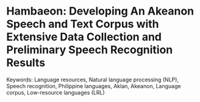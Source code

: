 # Hambaeon: Developing An Akeanon Speech and Text Corpus with Extensive Data Collection and Preliminary Speech Recognition Results
Keywords: Language resources, Natural language processing (NLP), Speech recognition, Philippine languages, Aklan, Akeanon, Language corpus, Low-resource languages (LRL)